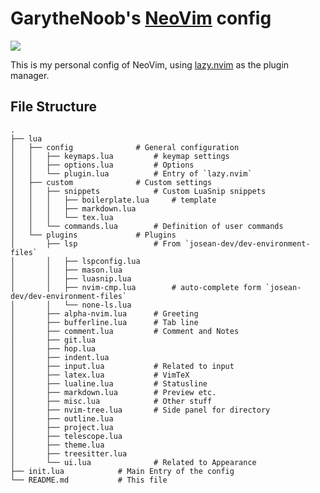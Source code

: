 # GarytheNoob's [NeoVim](https://github.com/neovim/neovim) config

[![](https://img.shields.io/badge/Plugin_Manager-lazy.nvim-blue?style=flat-square)](https://github.com/folke/lazy.nvim)

This is my personal config of NeoVim, using [lazy.nvim](https://github.com/folke/lazy.nvim) as the plugin manager.

## File Structure

```text
.
├── lua
│   ├── config              # General configuration
│   │   ├── keymaps.lua         # keymap settings
│   │   ├── options.lua         # Options
│   │   └── plugin.lua          # Entry of `lazy.nvim`
│   ├── custom              # Custom settings
│   │   ├── snippets            # Custom LuaSnip snippets
│   │   │   ├── boilerplate.lua     # template
│   │   │   ├── markdown.lua
│   │   │   └── tex.lua
│   │   └── commands.lua        # Definition of user commands
│   └── plugins             # Plugins
│       ├── lsp                 # From `josean-dev/dev-environment-files`
│       │   ├── lspconfig.lua
│       │   ├── mason.lua
│       │   ├── luasnip.lua
│       │   ├── nvim-cmp.lua        # auto-complete form `josean-dev/dev-environment-files` 
│       │   └── none-ls.lua
│       ├── alpha-nvim.lua      # Greeting
│       ├── bufferline.lua      # Tab line
│       ├── comment.lua         # Comment and Notes
│       ├── git.lua
│       ├── hop.lua
│       ├── indent.lua
│       ├── input.lua           # Related to input
│       ├── latex.lua           # VimTeX
│       ├── lualine.lua         # Statusline
│       ├── markdown.lua        # Preview etc.
│       ├── misc.lua            # Other stuff
│       ├── nvim-tree.lua       # Side panel for directory
│       ├── outline.lua
│       ├── project.lua
│       ├── telescope.lua
│       ├── theme.lua
│       ├── treesitter.lua
│       └── ui.lua              # Related to Appearance
├── init.lua            # Main Entry of the config
└── README.md           # This file
```

